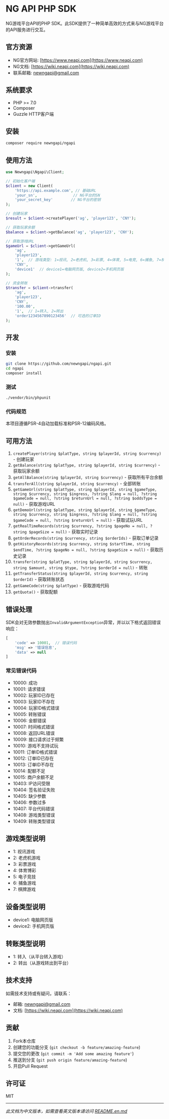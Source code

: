 # NG API PHP SDK

NG游戏平台API的PHP SDK。此SDK提供了一种简单高效的方式来与NG游戏平台的API服务进行交互。

## 官方资源

- NG官方网站: [https://www.neapi.com](https://www.neapi.com)
- NG文档: [https://wiki.neapi.com](https://wiki.neapi.com)
- 联系邮箱: [newngapi@gmail.com](mailto:newngapi@gmail.com)

## 系统要求

- PHP >= 7.0
- Composer
- Guzzle HTTP客户端

## 安装

```bash
composer require newngapi/ngapi
```

## 使用方法

```php
use Newngapi\Ngapi\Client;

// 初始化客户端
$client = new Client(
    'https://api.example.com', // 基础URL
    'your_sn',                // NG平台的SN
    'your_secret_key'        // NG平台的密钥
);

// 创建玩家
$result = $client->createPlayer('ag', 'player123', 'CNY');

// 获取玩家余额
$balance = $client->getBalance('ag', 'player123', 'CNY');

// 获取游戏URL
$gameUrl = $client->getGameUrl(
    'ag',
    'player123',
    '1',  // 游戏类型: 1=视讯, 2=老虎机, 3=彩票, 4=体育, 5=电竞, 6=捕鱼, 7=棋牌
    'CNY',
    'device1'  // device1=电脑网页版, device2=手机网页版
);

// 资金转账
$transfer = $client->transfer(
    'ag',
    'player123',
    'CNY',
    '100.00',
    '1',  // 1=转入, 2=转出
    'order1234567890123456'  // 可选的订单ID
);
```

## 开发

### 安装

```bash
git clone https://github.com/newngapi/ngapi.git
cd ngapi
composer install
```

### 测试

```bash
./vendor/bin/phpunit
```

### 代码规范

本项目遵循PSR-4自动加载标准和PSR-12编码风格。

## 可用方法

1. `createPlayer(string $platType, string $playerId, string $currency)` - 创建玩家
2. `getBalance(string $platType, string $playerId, string $currency)` - 获取玩家余额
3. `getAllBalance(string $playerId, string $currency)` - 获取所有平台余额
4. `transferAll(string $playerId, string $currency)` - 全部转账
5. `getGameUrl(string $platType, string $playerId, string $gameType, string $currency, string $ingress, ?string $lang = null, ?string $gameCode = null, ?string $returnUrl = null, ?string $oddsType = null)` - 获取游戏URL
6. `getDemoUrl(string $platType, string $playerId, string $gameType, string $currency, string $ingress, ?string $lang = null, ?string $gameCode = null, ?string $returnUrl = null)` - 获取试玩URL
7. `getRealTimeRecords(string $currency, ?string $pageNo = null, ?string $pageSize = null)` - 获取实时记录
8. `getOrderRecords(string $currency, string $orderIds)` - 获取订单记录
9. `getHistoryRecords(string $currency, string $startTime, string $endTime, ?string $pageNo = null, ?string $pageSize = null)` - 获取历史记录
10. `transfer(string $platType, string $playerId, string $currency, string $amount, string $type, ?string $orderId = null)` - 转账
11. `getTransferStatus(string $playerId, string $currency, string $orderId)` - 获取转账状态
12. `getGameCode(string $platType)` - 获取游戏代码
13. `getQuota()` - 获取配额

## 错误处理

SDK会对无效参数抛出`InvalidArgumentException`异常，并以以下格式返回错误响应：

```php
[
    'code' => 10001,  // 错误代码
    'msg' => '错误信息',
    'data' => null
]
```

### 常见错误代码

- 10000: 成功
- 10001: 请求错误
- 10002: 玩家ID已存在
- 10003: 玩家ID不存在
- 10004: 玩家ID格式错误
- 10005: 转账错误
- 10006: 金额错误
- 10007: 时间格式错误
- 10008: 返回URL错误
- 10009: 接口请求过于频繁
- 10010: 游戏不支持试玩
- 10011: 订单ID格式错误
- 10012: 订单ID已存在
- 10013: 订单ID不存在
- 10014: 配额不足
- 10015: 商户余额不足
- 10403: IP访问受限
- 10404: 签名验证失败
- 10405: 缺少参数
- 10406: 参数过多
- 10407: 平台代码错误
- 10408: 游戏类型错误
- 10409: 转账类型错误

## 游戏类型说明

- 1: 视讯游戏
- 2: 老虎机游戏
- 3: 彩票游戏
- 4: 体育博彩
- 5: 电子竞技
- 6: 捕鱼游戏
- 7: 棋牌游戏

## 设备类型说明

- device1: 电脑网页版
- device2: 手机网页版

## 转账类型说明

- 1: 转入（从平台转入游戏）
- 2: 转出（从游戏转出到平台）

## 技术支持

如需技术支持或有疑问，请联系：
- 邮箱: [newngapi@gmail.com](mailto:newngapi@gmail.com)
- 文档: [https://wiki.neapi.com](https://wiki.neapi.com)

## 贡献

1. Fork本仓库
2. 创建您的功能分支 (`git checkout -b feature/amazing-feature`)
3. 提交您的更改 (`git commit -m 'Add some amazing feature'`)
4. 推送到分支 (`git push origin feature/amazing-feature`)
5. 开启Pull Request

## 许可证

MIT

---

*此文档为中文版本，如需查看英文版本请访问 [README.en.md](README.en.md)*

